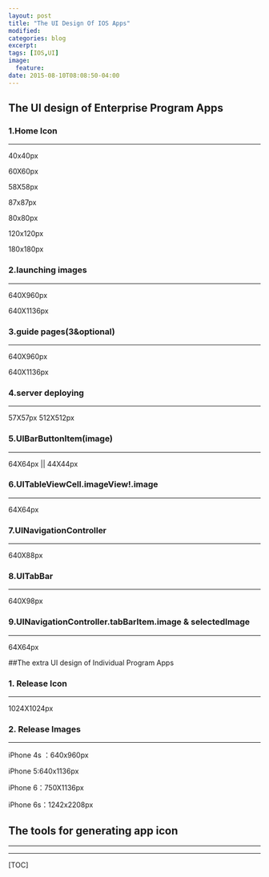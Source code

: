 ```yaml
---
layout: post
title: "The UI Design Of IOS Apps"
modified:
categories: blog
excerpt:
tags: [IOS,UI]
image:
  feature:
date: 2015-08-10T08:08:50-04:00
---
```




## The UI design of Enterprise Program Apps

### 1.Home Icon 

***

40x40px

60X60px

58X58px

87x87px

80x80px

120x120px

180x180px

### 2.launching images

***

640X960px

640X1136px

### 3.guide pages(3&optional)

***

640X960px

640X1136px

### 4.server deploying

***

57X57px
512X512px

### 5.UIBarButtonItem(image)

***

64X64px || 44X44px

### 6.UITableViewCell.imageView!.image

***

64X64px

### 7.UINavigationController

***

640X88px

### 8.UITabBar

***

640X98px

### 9.UINavigationController.tabBarItem.image & selectedImage

****

64X64px


##The extra UI design of Individual Program Apps 

### 1. Release Icon

***

1024X1024px

### 2. Release Images

***

iPhone 4s ：640x960px

iPhone 5:640x1136px

iPhone 6：750X1136px

iPhone 6s：1242x2208px

## The tools for generating app icon

***



-------

[TOC]
